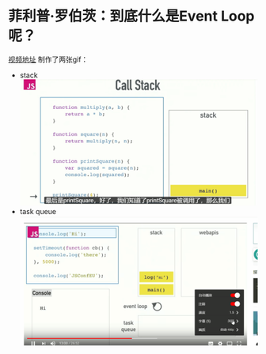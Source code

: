 # 菲利普·罗伯茨：到底什么是Event Loop呢？
[视频地址](https://www.youtube.com/watch?v=8aGhZQkoFbQ)
制作了两张gif：
* stack
  ![stack](./static/call-Stack.gif)
* task queue
  ![task queue](./static/task-queue.gif)